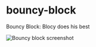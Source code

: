# bouncy-block
Bouncy Block: Blocy does his best

![Bouncy block screenshot](https://i.imgur.com/hEjRBfU.gifv)

